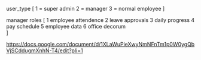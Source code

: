 user_type [
    1 = super admin
    2 = manager
    3 = normal employee
]

manager roles [
    1 employee attendence
    2 leave approvals
    3 daily progress
    4 pay schedule
    5 employee data
    6 office decorum    
]

https://docs.google.com/document/d/1XLaWuPieXwyNmNFnTm1p0W0ygQbVjSCddugmXnhN-T4/edit?pli=1